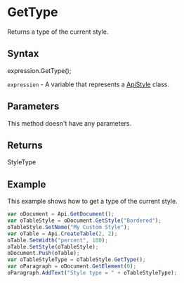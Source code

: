 # GetType

Returns a type of the current style.

## Syntax

expression.GetType();

`expression` - A variable that represents a [ApiStyle](../ApiStyle.md) class.

## Parameters

This method doesn't have any parameters.

## Returns

StyleType

## Example

This example shows how to get a type of the current style.

```javascript
var oDocument = Api.GetDocument();
var oTableStyle = oDocument.GetStyle("Bordered");
oTableStyle.SetName("My Custom Style");
var oTable = Api.CreateTable(2, 2);
oTable.SetWidth("percent", 100);
oTable.SetStyle(oTableStyle);
oDocument.Push(oTable);
var oTableStyleType = oTableStyle.GetType();
var oParagraph = oDocument.GetElement(0);
oParagraph.AddText("Style type = " + oTableStyleType);
```
